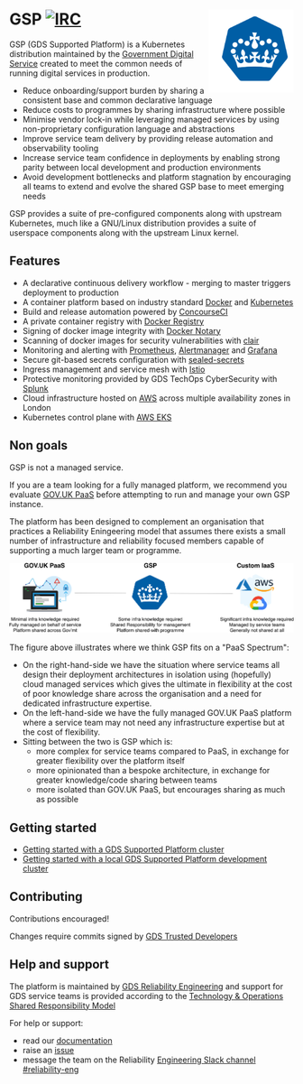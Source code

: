 # GSP [![IRC](https://img.shields.io/badge/kubernetes-v1.12.6-0099ef.svg)]() <img align="right" src="./docs/assets/gsp.png" alt="gsp" width="30%" height="whatever">

GSP (GDS Supported Platform) is a Kubernetes distribution maintained by the [Government Digital Service](https://www.gov.uk/government/organisations/government-digital-service) created to meet the common needs of running digital services in production.

* Reduce onboarding/support burden by sharing a consistent base and common declarative language
* Reduce costs to programmes by sharing infrastructure where possible
* Minimise vendor lock-in while leveraging managed services by using non-proprietary configuration language and abstractions
* Improve service team delivery by providing release automation and observability tooling
* Increase service team confidence in deployments by enabling strong parity between local development and production environments
* Avoid development bottlenecks and platform stagnation by encouraging all teams to extend and evolve the shared GSP base to meet emerging needs

GSP provides a suite of pre-configured components along with upstream Kubernetes, much like a GNU/Linux distribution provides a suite of userspace components along with the upstream Linux kernel.


## Features

- A declarative continuous delivery workflow - merging to master triggers deployment to production
- A container platform based on industry standard [Docker](https://docs.docker.com/) and [Kubernetes](https://kubernetes.io)
- Build and release automation powered by [ConcourseCI](https://concourse-ci.org/)
- A private container registry with [Docker Registry](https://docs.docker.com/registry/)
- Signing of docker image integrity with [Docker Notary](https://docs.docker.com/notary/)
- Scanning of docker images for security vulnerabilities with [clair](https://github.com/coreos/clair)
- Monitoring and alerting with [Prometheus](https://prometheus.io/), [Alertmanager](https://prometheus.io/docs/alerting/alertmanager/) and [Grafana](https://grafana.com/)
- Secure git-based secrets configuration with [sealed-secrets](https://github.com/bitnami-labs/sealed-secrets)
- Ingress management and service mesh with [Istio](https://istio.io/)
- Protective monitoring provided by GDS TechOps CyberSecurity with [Splunk](https://www.splunk.com/)
- Cloud infrastructure hosted on [AWS](https://aws.amazom.com) across multiple availability zones in London
- Kubernetes control plane with [AWS EKS](https://aws.amazon.com/eks/)


## Non goals

GSP is not a managed service.

If you are a team looking for a fully managed platform, we recommend you evaluate [GOV.UK PaaS](https://docs.cloud.service.gov.uk) before attempting to run and manage your own GSP instance. 

The platform has been designed to complement an organisation that practices a Reliability Eningeering model that assumes there exists a small number of infrastructure and reliability focused members capable of supporting a much larger team or programme.

![](./docs/assets/paas-spectrum.png)

The figure above illustrates where we think GSP fits on a "PaaS Spectrum":

* On the right-hand-side we have the situation where service teams all design their deployment architectures in isolation using (hopefully) cloud managed services which gives the ultimate in flexibility at the cost of poor knowledge share across the organisation and a need for dedicated infrastructure expertise.
* On the left-hand-side we have the fully managed GOV.UK PaaS platform where a service team may not need any infrastructure expertise but at the cost of flexibility.
* Sitting between the two is GSP which is:
	* more complex for service teams compared to PaaS, in exchange for greater flexibility over the platform itself
	* more opinionated than a bespoke architecture, in exchange for greater knowledge/code sharing between teams
	* more isolated than GOV.UK PaaS, but encourages sharing as much as possible 


## Getting started

- [Getting started with a GDS Supported Platform cluster](docs/gds-supported-platform/getting-started-gsp-cluster.md)
- [Getting started with a local GDS Supported Platform development cluster](docs/gds-supported-platform/getting-started-gsp-local.md)

## Contributing

Contributions encouraged!

Changes require commits signed by [GDS Trusted Developers](https://github.com/alphagov/gds-trusted-developers)


## Help and support

The platform is maintained by [GDS Reliability Engineering](https://reliability-engineering.cloudapps.digital/) and support for GDS service teams is provided according to the [Technology & Operations Shared Responsibility Model](https://reliability-engineering.cloudapps.digital/documentation/strategy-and-principles/techops-shared-responsibility-model.html)

For help or support:

- read our [documentation](/docs)
- raise an [issue](https://github.com/alphagov/gsp/issues)
- message the team on the Reliability [Engineering Slack channel](https://gds.slack.com/messages/CAD6NP598) [#reliability-eng](https://gds.slack.com/messages/CAD6NP598)
